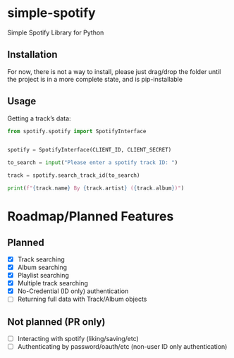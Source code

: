 # simple-spotify
Simple Spotify Library for Python


## Installation
For now, there is not a way to install, please just drag/drop the folder until the project is in a more complete state, and is pip-installable 


## Usage 
Getting a track’s data:
```py
from spotify.spotify import SpotifyInterface


spotify = SpotifyInterface(CLIENT_ID, CLIENT_SECRET)

to_search = input("Please enter a spotify track ID: ")

track = spotify.search_track_id(to_search)

print(f"{track.name} By {track.artist} ({track.album})")
```


# Roadmap/Planned Features
## Planned
- [x] Track searching
- [x] Album searching
- [x] Playlist searching
- [x] Multiple track searching
- [x] No-Credential (ID only) authentication
- [ ] Returning full data with Track/Album objects

## Not planned (PR only)
- [ ] Interacting with spotify (liking/saving/etc)
- [ ] Authenticating by password/oauth/etc (non-user ID only authentication)